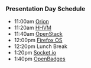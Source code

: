 ### Presentation Day Schedule

 - 11:00am [Orion](http://columbia-openacademy.github.io/orion.html)
 - 11:20am [HHVM](http://columbia-openacademy.github.io/hhvm.html)
 - 11:40am [OpenStack](http://columbia-openacademy.github.io/openstack.html)
 - 12:00pm [Firefox OS](http://columbia-openacademy.github.io/firefoxOS.html)
 - 12:20pm Lunch Break
 - 1:20pm [Socket.io](http://columbia-openacademy.github.io/socketio.html)
 - 1:40pm [OpenBadges](http://columbia-openacademy.github.io/openbadges.html)
